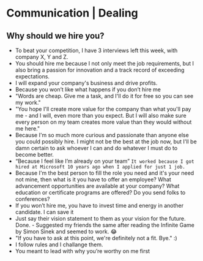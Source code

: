 # Communication | Dealing

## Why should we hire you?

* To beat your competition, I have 3 interviews left this week, with company X, Y and Z.
* You should hire me because I not only meet the job requirements, but I also bring a passion for innovation and a track record of exceeding expectations.
* I will expand your company's business and drive profits.
* Because you won’t like what happens if you don’t hire me
* "Words are cheap. Give me a task, and I'll do it for free so you can see my work."
* "You hope I'll create more value for the company than what you'll pay me - and I will, even more than you expect. But I will also make sure every person on my team creates more value than they would without me here."
* Because I'm so much more curious and passionate than anyone else you could possibly hire.
I might not be the best at the job now, but I'll be damn certain to ask whoever I can and do whatever I must do to become better.
* “Because I feel like I’m already on your team”
`It worked because I got hired at Microsoft 10 years ago when I applied for just 1 job.`
* Because I'm the best person to fill the role you need and it's your need not mine, then what is it you have to offer an employee? What advancement opportunities are available at your company? What education or certificate programs are offered? Do you send folks to conferences?
* If you won’t hire me, you have to invest time and energy in another candidate. I can save it
* Just say their vision statement to them as your vision for the future. Done. - Suggested my friends the same after reading the Infinite Game by Simon Sinek and seemed to work. 😂
* "If you have to ask at this point, we're definitely not a fit. Bye." :)
* I follow rules and I challange them.
* You meant to lead with why you’re worthy on me first
